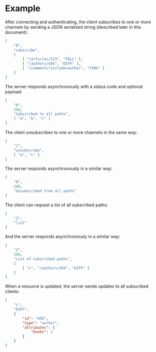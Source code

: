 # Example

After connecting and authenticating, the client subscribes to one or more channels by sending a JSON serialized string (described later in this document):

```json
[
	"0",
	"subscribe",
	[
		[ "/articles/123", "FULL" ],
		[ "/authors/456", "DIFF" ],
		[ "/comments?include=author", "PING" ]
	]
]
```

The server responds asynchronously with a status code and optional payload:

```json
[
	"0",
	200,
	"Subscribed to all paths",
	[ "a", "b", "c" ]
]
```

The client unsubscribes to one or more channels in the same way:

```json
[
	"1",
	"unsubscribe",
	[ "a", "c" ]
]
```

The server responds asynchronously in a similar way:

```json
[
	"0",
	200,
	"Unsubscribed from all paths"
]
```

The client can request a list of all subscribed paths:

```json
[
	"2",
	"list"
]
```

And the server responds asynchronously in a similar way:

```json
[
	"2",
	200,
	"List of subscribed paths",
	[
		[ "c", "/authors/456", "DIFF" ]
	]
]
```

When a resource is updated, the server sends updates to all subscribed clients:

```json
[
	"c",
	"DIFF",
	{
		"id": "456",
		"type": "author",
		"attributes": {
			"books": 3
		}
	}
]
```
